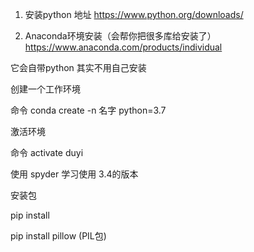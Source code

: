 1. 安装python 地址  https://www.python.org/downloads/

2. Anaconda环境安装（会帮你把很多库给安装了）https://www.anaconda.com/products/individual 

它会自带python 其实不用自己安装

创建一个工作环境

命令 conda create -n 名字  python=3.7

激活环境 

命令 activate duyi

使用 spyder 
学习使用 3.4的版本

安装包

pip install

pip install pillow  (PIL包)